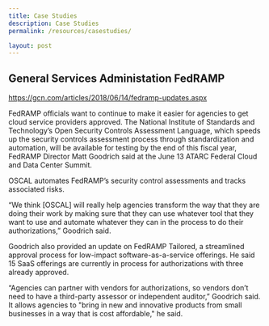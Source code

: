 ```yaml
---
title: Case Studies
description: Case Studies
permalink: /resources/casestudies/

layout: post
---
```


## General Services Administation FedRAMP

https://gcn.com/articles/2018/06/14/fedramp-updates.aspx

FedRAMP officials want to continue to make it easier for agencies to get cloud service providers approved. The National Institute of Standards and Technology’s Open Security Controls Assessment Language, which speeds up the security controls assessment process through standardization and automation, will be available for testing by the end of this fiscal year, FedRAMP Director Matt Goodrich said at  the June 13 ATARC Federal Cloud and Data Center Summit.

OSCAL automates FedRAMP’s security control assessments and tracks associated risks.

“We think [OSCAL] will really help agencies transform the way that they are doing their work by making sure that they can use whatever tool that they want to use and automate whatever they can in the process to do their authorizations,” Goodrich said.

Goodrich also provided an update on FedRAMP Tailored, a streamlined approval process for low-impact software-as-a-service offerings. He said 15 SaaS offerings are currently in process for authorizations with three already approved.

“Agencies can partner with vendors for authorizations, so vendors don’t need to have a third-party assessor or independent auditor,” Goodrich said. It allows agencies to "bring in new and innovative products from small businesses in a way that is cost affordable," he said.
